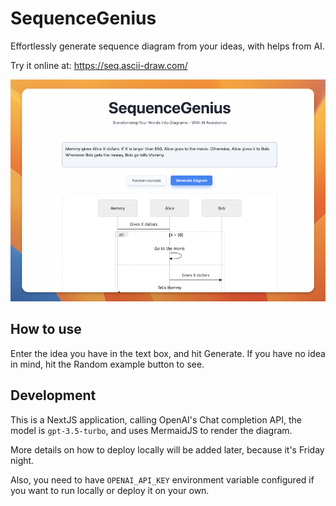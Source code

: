 # SequenceGenius

Effortlessly generate sequence diagram from your ideas, with helps from AI.

Try it online at: https://seq.ascii-draw.com/

![](./metadata/screenshot.png)

## How to use

Enter the idea you have in the text box, and hit Generate. If you have no idea in mind, hit the Random example button to see.

## Development

This is a NextJS application, calling OpenAI's Chat completion API, the model is `gpt-3.5-turbo`, and uses MermaidJS to render the
diagram.

More details on how to deploy locally will be added later, because it's Friday night.

Also, you need to have `OPENAI_API_KEY` environment variable configured if you want to run locally or deploy it on your own.
